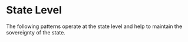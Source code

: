 # State Level

The following patterns operate at the state level and help to maintain the sovereignty of the state.
